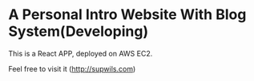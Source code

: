 # A Personal Intro Website With Blog System(Developing)

This is a React APP, deployed on AWS EC2. 

Feel free to visit it (http://supwils.com)



